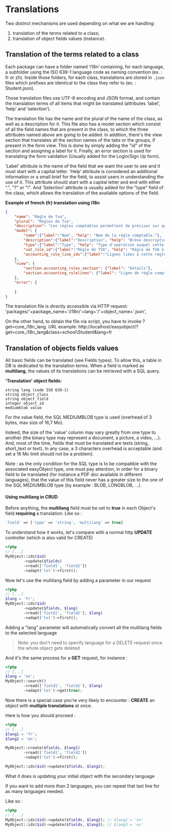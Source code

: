 # Translations

Two distinct mechanisms are used depending on what we are handling:
1)	translation of the terms related to a class;
2)	translation of object fields values (instance).



## Translation of the terms related to a class

Each package can have a folder named ‘i18n’ containing, for each language, a subfolder using the ISO 639-1 language code as naming convention (ex. : fr or zh). Inside those folders, for each class, translations are stored in `.json` files which prefixes are identical to the class they refer to (ex. : Student.json).

Those translation files use UTF-8 encoding and JSON format, and contain the translation terms of all items that might be translated (attributes ‘label’, ‘help’ and ‘selection’).

The translation file has the name and the plural of the name of the class, as well as a description for it. This file also has a model section which consist of all the field names that are present in the class, to which the three attributes named above are going to be added. In addition, there's the view section that translates all the section names of the tabs or the groups, if present in the form view. This is done by simply adding the "id" of the section and assigning a label for it. Finally, an error section is used for translating the form validation (Usually added for the Login/Sign Up form).

‘Label’ attribute is the name of the field that we want the user to see and it must start with a capital letter. 
‘Help’ attribute is considered an additional information or a small brief for the field, to assist users in understanding the use of it. This attribute should start with a capital letter and end with either ".", "?" or "!". 
And ‘Selection’ attribute is usually added for the "type" field of the class, which allows the translation of the available options of the field.


**Example of french (fr) translation using i18n**

```json
{
	"name": "Règle de Tva",
	"plural": "Règles de Tva",
	"description": "Les règles comptables permettent de préciser sur quel compte une opération doit être imputée.",
	"model": {
		"name":{"label":"Nom", "help": "Nom de la règle comptable."},
		"description":{"label":"Description", "help": "Brève description de la règle pour servir de mémo."},
		"type":{"label":"Type", "help": "Type d'opération auquel cette règle se rapporte.", "selection": {"purchase": "achat", "sale": "vente"} },
        "vat_rule_id":{"label":"Règle de TVA", "help": "Règle de TVA à laquelle cette ligne est liée."},
        "accounting_rule_line_ids":{"label":"Lignes liées à cette règle", "help": "Lignes liées à cette règle."}
	},
	"view": {
		"section.accounting_rules_section": {"label": "Détails"},
		"section.accounting_rulelines": {"label": "Ligne de règle comptable"}
	},
	"error": {
	
	}
}
```

The translation file is directly accessible via HTTP request:
'packages/'+package_name+'/i18n/'+lang+'/'+object_name+'.json',

On the other hand, to obtain the file via script, you have to invoke ?get=core_i18n_lang. 
URL example: http://localhost/easyobject/?get=core_i18n_lang&class=school\Student&lang=fr



## Translation of objects fields values

All basic fields can be translated (see Fields types).
To allow this, a table in DB is dedicated to the translation terms.
When a field is marked as **multilang**, the values of its translations can be retrieved with a SQL query.

**'Translation' object fields:**

```
string lang (code ISO 639-1)
string object_class
string object_field
integer object_id
mediumblob value
```

For the value field, the SQL MEDIUMBLOB type is used (overhead of 3 bytes, max size of 16,7 Mo).

Indeed, the size of the 'value' column may vary greatly from one type to another (the binary type may represent a document, a picture, a video, …). And, most of the time, fields that must be translated are texts (string, short_text or text). In any case, a 3 characters overhead is acceptable (and set a 16 Mo limit should not be a problem).

Note : as the only condition for the SQL type is to be compatible with the associated easyObject type, one must pay attention, in order for a binary field to be translated (for instance a PDF doc available in different languages), that the value of this field never has a greater size to the one of the SQL MEDIUMBLOB type (by example : BLOB, LONGBLOB, …).



#### Using multilang in CRUD

Before anything, the **multilang** field must be set to **true** in each Object's field **requiring** a translation. Like so :

```php
'field' => ['type' => 'string', 'multilang' => true]
```

To understand how it works, let's compare with a normal http **UPDATE** controller (which is also valid for CREATE)

```php
<?php
// [...]
MyObject::ids($id)
    	->update($fields)
        ->read(['field1', 'field2'])
        ->adapt('txt')->first();
```

Now let's use the multilang field by adding a parameter in our request

```php
<?php
// [...]
$lang = 'fr';
MyObject::ids($id)
    	->update($fields, $lang)
        ->read(['field1', 'field2'], $lang)
        ->adapt('txt')->first();
```

Adding a "lang" parameter will automatically convert all the multilang fields to the selected language

> Note: you don't need to specify language for a DELETE request since the whole object gets deleted

And it's the same process for a **GET** request, for instance :

```php
<?php
// [...]
$lang = 'en';
MyObject::search()
    	->read(['field1', 'field2'], $lang)
    	->adapt('txt')->get(true);
```

Now there is a special case you're very likely to encounter : **CREATE** an object with **multiple translations** at once.

Here is how you should proceed :

```php
<?php
// [...]
$lang1 = 'fr';
$lang2 = 'en';

MyObject::create($fields, $lang1)
    	->read(['field1', 'field2'])
    	->adapt('txt')->first();

MyObject::ids($id)->update($fields, $lang2);
```

What it does is updating your initial object with the secondary language

If you want to add more than 2 languages, you can repeat that last line for as many languages needed. 

Like so :

```php
<?php
// [...]
MyObject::ids($id)->update($fields, $lang2); // $lang2 = 'en'
MyObject::ids($id)->update($fields, $lang3); // $lang3 = 'es'
```

